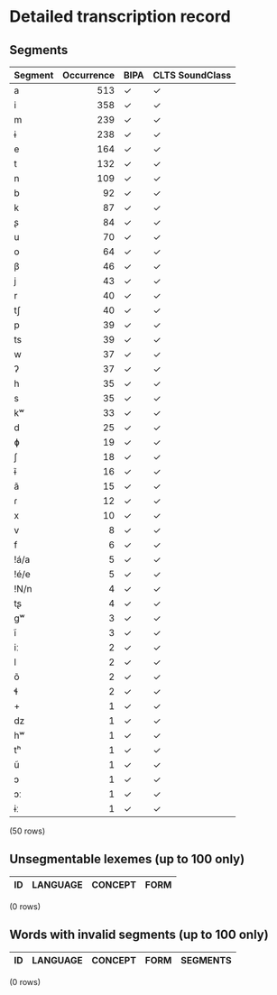 
# Detailed transcription record

## Segments

| Segment | Occurrence | BIPA | CLTS SoundClass |
|:----------|-------------:|:-------|:------------------|
| a | 513 | ✓ | ✓ |
| i | 358 | ✓ | ✓ |
| m | 239 | ✓ | ✓ |
| ɨ | 238 | ✓ | ✓ |
| e | 164 | ✓ | ✓ |
| t | 132 | ✓ | ✓ |
| n | 109 | ✓ | ✓ |
| b | 92 | ✓ | ✓ |
| k | 87 | ✓ | ✓ |
| ʂ | 84 | ✓ | ✓ |
| u | 70 | ✓ | ✓ |
| o | 64 | ✓ | ✓ |
| β | 46 | ✓ | ✓ |
| j | 43 | ✓ | ✓ |
| r | 40 | ✓ | ✓ |
| tʃ | 40 | ✓ | ✓ |
| p | 39 | ✓ | ✓ |
| ts | 39 | ✓ | ✓ |
| w | 37 | ✓ | ✓ |
| ʔ | 37 | ✓ | ✓ |
| h | 35 | ✓ | ✓ |
| s | 35 | ✓ | ✓ |
| kʷ | 33 | ✓ | ✓ |
| d | 25 | ✓ | ✓ |
| ɸ | 19 | ✓ | ✓ |
| ʃ | 18 | ✓ | ✓ |
| ɨ̃ | 16 | ✓ | ✓ |
| ã | 15 | ✓ | ✓ |
| ɾ | 12 | ✓ | ✓ |
| x | 10 | ✓ | ✓ |
| v | 8 | ✓ | ✓ |
| f | 6 | ✓ | ✓ |
| !á/a | 5 | ✓ | ✓ |
| !é/e | 5 | ✓ | ✓ |
| !N/n | 4 | ✓ | ✓ |
| tʂ | 4 | ✓ | ✓ |
| gʷ | 3 | ✓ | ✓ |
| ĩ | 3 | ✓ | ✓ |
| iː | 2 | ✓ | ✓ |
| l | 2 | ✓ | ✓ |
| õ | 2 | ✓ | ✓ |
| ɬ | 2 | ✓ | ✓ |
| + | 1 | ✓ | ✓ |
| dz | 1 | ✓ | ✓ |
| hʷ | 1 | ✓ | ✓ |
| tʰ | 1 | ✓ | ✓ |
| ũ | 1 | ✓ | ✓ |
| ɔ | 1 | ✓ | ✓ |
| ɔː | 1 | ✓ | ✓ |
| ɨː | 1 | ✓ | ✓ |

(50 rows)



## Unsegmentable lexemes (up to 100 only)

| ID | LANGUAGE | CONCEPT | FORM |
|------|------------|-----------|--------|

(0 rows)



## Words with invalid segments (up to 100 only)

| ID | LANGUAGE | CONCEPT | FORM | SEGMENTS |
|------|------------|-----------|--------|------------|

(0 rows)


